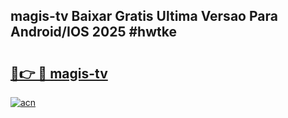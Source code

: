 ## magis-tv Baixar Gratis Ultima Versao Para Android/IOS 2025 #hwtke

# <h2><a href="https://ainizakaria.my?title=magis-tv&ref=20M">🔗👉 🔴 magis-tv</a></h2>

[![acn](https://github.com/user-attachments/assets/0f9c940e-d8b0-45ae-aac7-cd30a18b3e1c)](https://ainizakaria.my?title=magis-tv&ref=20M)

